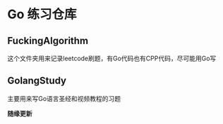 # Go 练习仓库
## FuckingAlgorithm 
这个文件夹用来记录leetcode刷题，有Go代码也有CPP代码，尽可能用Go写
## GolangStudy
主要用来写Go语言圣经和视频教程的习题

**随缘更新**
